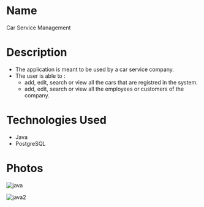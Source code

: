 # Name
Car Service Management

# Description

- The application is meant to be used by a car service company.
- The user is able to :
    - add, edit, search or view all the cars that are registred in the system.
    - add, edit, search or view all the employees or customers of the company.


# Technologies Used
- Java
- PostgreSQL

# Photos
![java](https://user-images.githubusercontent.com/77210765/192611131-babf1154-ba47-4014-896c-414bac3adc7e.jpeg)

![java2](https://user-images.githubusercontent.com/77210765/192611137-891769ef-f8ae-4995-906a-9a6cdd94d3fd.jpeg)
